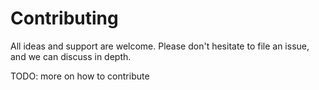 # Contributing

All ideas and support are welcome. Please don't hesitate to file an issue, and
we can discuss in depth.

TODO: more on how to contribute
